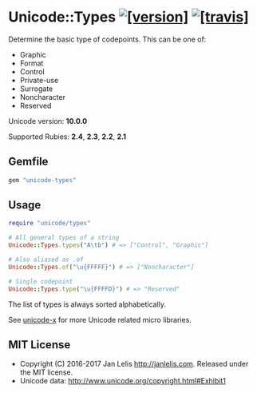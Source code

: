 # Unicode::Types [![[version]](https://badge.fury.io/rb/unicode-types.svg)](http://badge.fury.io/rb/unicode-types)  [![[travis]](https://travis-ci.org/janlelis/unicode-types.svg)](https://travis-ci.org/janlelis/unicode-types)

Determine the basic type of codepoints. This can be one of:

- Graphic
- Format
- Control
- Private-use
- Surrogate
- Noncharacter
- Reserved

Unicode version: **10.0.0**

Supported Rubies: **2.4**, **2.3**, **2.2**, **2.1**

## Gemfile

```ruby
gem "unicode-types"
```

## Usage

```ruby
require "unicode/types"

# All general types of a string
Unicode::Types.types("A\tb") # => ["Control", "Graphic"]

# Also aliased as .of 
Unicode::Types.of("\u{FFFFF}") # => ["Noncharacter"]

# Single codepoint
Unicode::Types.type("\u{FFFFD}") # => "Reserved"
```

The list of types is always sorted alphabetically.

See [unicode-x](https://github.com/janlelis/unicode-x) for more Unicode related micro libraries.

## MIT License

- Copyright (C) 2016-2017 Jan Lelis <http://janlelis.com>. Released under the MIT license.
- Unicode data: http://www.unicode.org/copyright.html#Exhibit1

